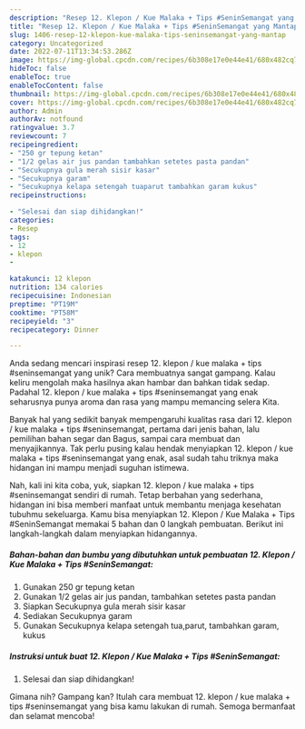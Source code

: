 ```yaml
---
description: "Resep 12. Klepon / Kue Malaka + Tips #SeninSemangat yang Mantap"
title: "Resep 12. Klepon / Kue Malaka + Tips #SeninSemangat yang Mantap"
slug: 1406-resep-12-klepon-kue-malaka-tips-seninsemangat-yang-mantap
category: Uncategorized
date: 2022-07-11T13:34:53.286Z
image: https://img-global.cpcdn.com/recipes/6b308e17e0e44e41/680x482cq70/12-klepon-kue-malaka-tips-seninsemangat-foto-resep-utama.jpg
hideToc: false
enableToc: true
enableTocContent: false
thumbnail: https://img-global.cpcdn.com/recipes/6b308e17e0e44e41/680x482cq70/12-klepon-kue-malaka-tips-seninsemangat-foto-resep-utama.jpg
cover: https://img-global.cpcdn.com/recipes/6b308e17e0e44e41/680x482cq70/12-klepon-kue-malaka-tips-seninsemangat-foto-resep-utama.jpg
author: Admin
authorAv: notfound
ratingvalue: 3.7
reviewcount: 7
recipeingredient:
- "250 gr tepung ketan"
- "1/2 gelas air jus pandan tambahkan setetes pasta pandan"
- "Secukupnya gula merah sisir kasar"
- "Secukupnya garam"
- "Secukupnya kelapa setengah tuaparut tambahkan garam kukus"
recipeinstructions:

- "Selesai dan siap dihidangkan!"
categories:
- Resep
tags:
- 12
- klepon
- 

katakunci: 12 klepon  
nutrition: 134 calories
recipecuisine: Indonesian
preptime: "PT19M"
cooktime: "PT58M"
recipeyield: "3"
recipecategory: Dinner

---
```





Anda sedang mencari inspirasi resep 12. klepon / kue malaka + tips #seninsemangat yang unik? Cara membuatnya sangat gampang. Kalau keliru mengolah maka hasilnya akan hambar dan bahkan tidak sedap. Padahal 12. klepon / kue malaka + tips #seninsemangat yang enak seharusnya punya aroma dan rasa yang mampu memancing selera Kita.





Banyak hal yang sedikit banyak mempengaruhi kualitas rasa dari 12. klepon / kue malaka + tips #seninsemangat, pertama dari jenis bahan, lalu pemilihan bahan segar dan Bagus, sampai cara membuat dan menyajikannya. Tak perlu pusing kalau hendak menyiapkan 12. klepon / kue malaka + tips #seninsemangat yang enak,      asal sudah tahu triknya maka hidangan ini mampu menjadi suguhan istimewa.





















Nah, kali ini kita coba, yuk, siapkan 12. klepon / kue malaka + tips #seninsemangat sendiri di rumah. Tetap berbahan yang sederhana, hidangan ini bisa memberi manfaat untuk membantu menjaga kesehatan tubuhmu sekeluarga. Kamu bisa menyiapkan 12. Klepon / Kue Malaka + Tips #SeninSemangat memakai 5 bahan dan 0 langkah pembuatan. Berikut ini langkah-langkah dalam menyiapkan hidangannya.

<!--inarticleads1-->

##### Bahan-bahan dan bumbu yang dibutuhkan untuk pembuatan 12. Klepon / Kue Malaka + Tips #SeninSemangat:

1. Gunakan 250 gr tepung ketan
1. Gunakan 1/2 gelas air jus pandan, tambahkan setetes pasta pandan
1. Siapkan Secukupnya gula merah sisir kasar
1. Sediakan Secukupnya garam
1. Gunakan Secukupnya kelapa setengah tua,parut, tambahkan garam, kukus




<!--inarticleads2-->

##### Instruksi untuk buat 12. Klepon / Kue Malaka + Tips #SeninSemangat:


1. Selesai dan siap dihidangkan!



Gimana nih? Gampang kan? Itulah cara membuat 12. klepon / kue malaka + tips #seninsemangat yang bisa kamu lakukan di rumah. Semoga bermanfaat dan selamat mencoba!
